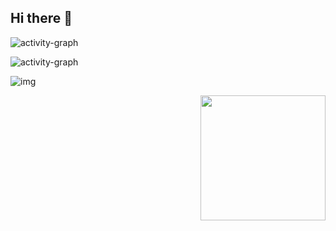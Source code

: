 ## Hi there 👋

<!--
**YuGgge/YuGgge** is a ✨ _special_ ✨ repository because its `README.md` (this file) appears on your GitHub profile.

Here are some ideas to get you started:

- 🔭 I’m currently working on ...
- 🌱 I’m currently learning ...
- 👯 I’m looking to collaborate on ...
- 🤔 I’m looking for help with ...
- 💬 Ask me about ...
- 📫 How to reach me: ...
- 😄 Pronouns: ...
- ⚡ Fun fact: ...
-->



![activity-graph](https://github-readme-activity-graph.cyclic.app/graph?username=YuGgge&theme=主题名)

![activity-graph](https://github-readme-activity-graph.cyclic.app/graph?username=YuGgge&theme=vue)

![img](https://profile-counter.glitch.me/YuGgge/count.svg)

<!-- 可以使用img标签使其右对齐 -->
<img align='right' src="https://profile-counter.glitch.me/YuGgge/count.svg" width="200">


